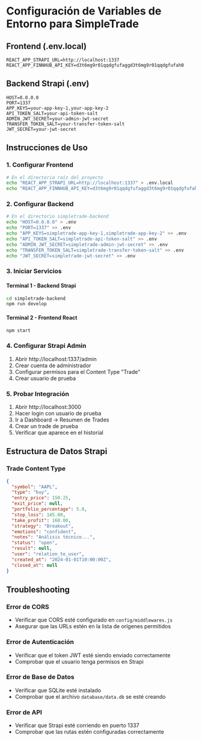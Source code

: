 # Configuración de Variables de Entorno para SimpleTrade

## Frontend (.env.local)
```
REACT_APP_STRAPI_URL=http://localhost:1337
REACT_APP_FINNHUB_API_KEY=d3t6mg9r01qqdgfufaggd3t6mg9r01qqdgfufah0
```

## Backend Strapi (.env)
```
HOST=0.0.0.0
PORT=1337
APP_KEYS=your-app-key-1,your-app-key-2
API_TOKEN_SALT=your-api-token-salt
ADMIN_JWT_SECRET=your-admin-jwt-secret
TRANSFER_TOKEN_SALT=your-transfer-token-salt
JWT_SECRET=your-jwt-secret
```

## Instrucciones de Uso

### 1. Configurar Frontend
```bash
# En el directorio raíz del proyecto
echo "REACT_APP_STRAPI_URL=http://localhost:1337" > .env.local
echo "REACT_APP_FINNHUB_API_KEY=d3t6mg9r01qqdgfufaggd3t6mg9r01qqdgfufah0" >> .env.local
```

### 2. Configurar Backend
```bash
# En el directorio simpletrade-backend
echo "HOST=0.0.0.0" > .env
echo "PORT=1337" >> .env
echo "APP_KEYS=simpletrade-app-key-1,simpletrade-app-key-2" >> .env
echo "API_TOKEN_SALT=simpletrade-api-token-salt" >> .env
echo "ADMIN_JWT_SECRET=simpletrade-admin-jwt-secret" >> .env
echo "TRANSFER_TOKEN_SALT=simpletrade-transfer-token-salt" >> .env
echo "JWT_SECRET=simpletrade-jwt-secret" >> .env
```

### 3. Iniciar Servicios

#### Terminal 1 - Backend Strapi
```bash
cd simpletrade-backend
npm run develop
```

#### Terminal 2 - Frontend React
```bash
npm start
```

### 4. Configurar Strapi Admin
1. Abrir http://localhost:1337/admin
2. Crear cuenta de administrador
3. Configurar permisos para el Content Type "Trade"
4. Crear usuario de prueba

### 5. Probar Integración
1. Abrir http://localhost:3000
2. Hacer login con usuario de prueba
3. Ir a Dashboard → Resumen de Trades
4. Crear un trade de prueba
5. Verificar que aparece en el historial

## Estructura de Datos Strapi

### Trade Content Type
```json
{
  "symbol": "AAPL",
  "type": "buy",
  "entry_price": 150.25,
  "exit_price": null,
  "portfolio_percentage": 5.0,
  "stop_loss": 145.00,
  "take_profit": 160.00,
  "strategy": "Breakout",
  "emotions": "confident",
  "notes": "Análisis técnico...",
  "status": "open",
  "result": null,
  "user": "relation_to_user",
  "created_at": "2024-01-01T10:00:00Z",
  "closed_at": null
}
```

## Troubleshooting

### Error de CORS
- Verificar que CORS esté configurado en `config/middlewares.js`
- Asegurar que las URLs estén en la lista de orígenes permitidos

### Error de Autenticación
- Verificar que el token JWT esté siendo enviado correctamente
- Comprobar que el usuario tenga permisos en Strapi

### Error de Base de Datos
- Verificar que SQLite esté instalado
- Comprobar que el archivo `database/data.db` se esté creando

### Error de API
- Verificar que Strapi esté corriendo en puerto 1337
- Comprobar que las rutas estén configuradas correctamente
